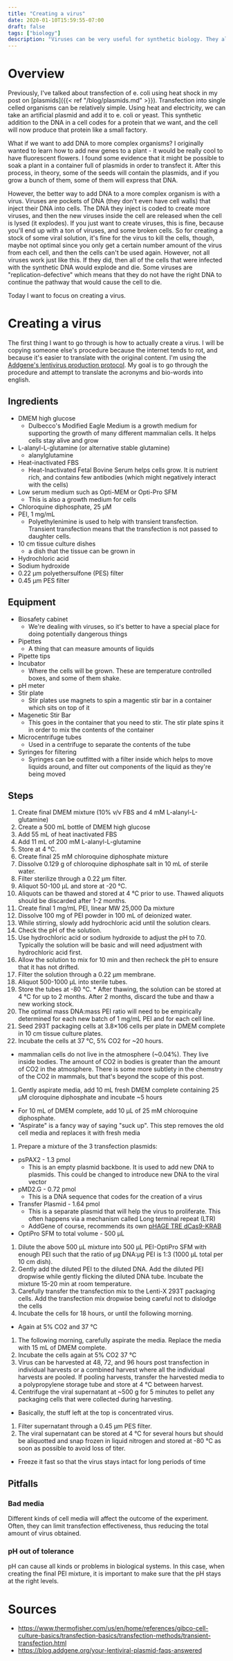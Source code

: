 ```yaml
---
title: "Creating a virus"
date: 2020-01-10T15:59:55-07:00
draft: false
tags: ["biology"]
description: "Viruses can be very useful for synthetic biology. They allow us to add DNA to larger organisms with greater certainty. In this post, I want to add my own understanding to a procedure that I found on the internet."
---
```


# Overview

Previously, I've talked about transfection of e. coli using heat shock in my post on [plasmids]({{< ref "/blog/plasmids.md" >}}). Transfection into  single celled organisms can be relatively simple. Using heat and electricity, we can take an artificial plasmid and add it to e. coli or yeast. This synthetic addition to the DNA in a cell codes for a protein that we want, and the cell will now produce that protein like a small factory.

What if we want to add DNA to more complex organisms? I originally wanted to learn how to add new genes to a plant - it would be really cool to have fluorescent flowers. I found some evidence that it might be possible to soak a plant in a container full of plasmids in order to transfect it. After this process, in theory, some of the seeds will contain the plasmids, and if you grow a bunch of them, some of them will express that DNA.

However, the better way to add DNA to a more complex organism is with a virus. Viruses are pockets of DNA (they don't even have cell walls) that inject their DNA into cells. The DNA they inject is coded to create more viruses, and then the new viruses inside the cell are released when the cell is lysed (it explodes). If you just want to create viruses, this is fine, because you'll end up with a ton of viruses, and some broken cells. So for creating a stock of some viral solution, it's fine for the virus to kill the cells, though, maybe not optimal since you only get a certain number amount of the virus from each cell, and then the cells can't be used again. However, not all viruses work just like this. If they did, then all of the cells that were infected with the synthetic DNA would explode and die. Some viruses are "replication-defective" which means that they do not have the right DNA to continue the pathway that would cause the cell to die.

Today I want to focus on creating a virus.

# Creating a virus

The first thing I want to go through is how to actually create a virus. I will be copying someone else's procedure because the internet tends to rot, and because it's easier to translate with the original content. I'm using the [Addgene's lentivirus production protocol](https://www.addgene.org/protocols/lentivirus-production/). My goal is to go through the procedure and attempt to translate the acronyms and bio-words into english.

## Ingredients

* DMEM high glucose
  * Dulbecco's Modified Eagle Medium is a growth medium for supporting the growth of many different mammalian cells. It helps cells stay alive and grow
* L-alanyl-L-glutamine (or alternative stable glutamine)
  * alanylglutamine
* Heat-inactivated FBS
  * Heat-Inactivated Fetal Bovine Serum helps cells grow. It is nutrient rich, and contains few antibodies (which might negatively interact with the cells)
* Low serum medium such as Opti-MEM or Opti-Pro SFM
  * This is also a growth medium for cells
* Chloroquine diphosphate, 25 µM
* PEI, 1 mg/mL
  * Polyethylenimine is used to help with transient transfection. Transient transfection means that the transfection is not passed to daughter cells.
* 10 cm tissue culture dishes
  * a dish that the tissue can be grown in
* Hydrochloric acid
* Sodium hydroxide
* 0.22 μm polyethersulfone (PES) filter
* 0.45 μm PES filter

## Equipment

* Biosafety cabinet
  * We're dealing with viruses, so it's better to have a special place for doing potentially dangerous things
* Pipettes
  * A thing that can measure amounts of liquids
* Pipette tips
* Incubator
  * Where the cells will be grown. These are temperature controlled boxes, and some of them shake.
* pH meter
* Stir plate
  * Stir plates use magnets to spin a magentic stir bar in a container which sits on top of it
* Magenetic Stir Bar
  * This goes in the container that you need to stir. The stir plate spins it in order to mix the contents of the container
* Microcentrifuge tubes
  * Used in a centrifuge to separate the contents of the tube
* Syringes for filtering
  * Syringes can be outfitted with a filter inside which helps to move liquids around, and filter out components of the liquid as they're being moved

## Steps

1. Create final DMEM mixture (10% v/v FBS and 4 mM L-alanyl-L-glutamine)
  1. Create a 500 mL bottle of DMEM high glucose
  1. Add 55 mL of heat inactivated FBS
  1. Add 11 mL of 200 mM L-alanyl-L-glutamine
  1. Store at 4 ℃.
1. Create final 25 mM chloroquine diphosphate mixture
  1. Dissolve 0.129 g of chloroquine diphosphate salt in 10 mL of sterile water.
  1. Filter sterilize through a 0.22 μm filter.
  1. Aliquot 50-100 μL and store at -20 ℃.
  1. Aliquots can be thawed and stored at 4 ℃ prior to use. Thawed aliquots should be discarded after 1-2 months.
1. Create final 1 mg/mL PEI, linear MW 25,000 Da mixture
  1. Dissolve 100 mg of PEI powder in 100 mL of deionized water.
  1. While stirring, slowly add hydrochloric acid until the solution clears.
  1. Check the pH of the solution.
  1. Use hydrochloric acid or sodium hydroxide to adjust the pH to 7.0. Typically the solution will be basic and will need adjustment with hydrochloric acid first.
  1.  Allow the solution to mix for 10 min and then recheck the pH to ensure that it has not drifted.
  1. Filter the solution through a 0.22 μm membrane.
  1. Aliquot 500-1000 μL into sterile tubes.
  1. Store the tubes at -80 ℃.
    * After thawing, the solution can be stored at 4 ℃ for up to 2 months. After 2 months, discard the tube and thaw a new working stock.
  1. The optimal mass DNA:mass PEI ratio will need to be empirically determined for each new batch of 1 mg/mL PEI and for each cell line.
1. Seed 293T packaging cells at 3.8×106 cells per plate in DMEM complete in 10 cm tissue culture plates.
1. Incubate the cells at 37 ℃, 5% CO2 for ~20 hours.
  * mammalian cells do not live in the atmosphere (~0.04%). They live inside bodies. The amount of CO2 in bodies is greater than the amount of CO2 in the atmosphere. There is some more subtlety in the chemstry of the CO2 in mammals, but that's beyond the scope of this post.
1. Gently aspirate media, add 10 mL fresh DMEM complete containing 25 μM cloroquine diphosphate and incubate ~5 hours
  * For 10 mL of DMEM complete, add 10 μL of 25 mM chloroquine diphosphate.
  * "Aspirate" is a fancy way of saying "suck up". This step removes the old cell media and replaces it with fresh media
1. Prepare a mixture of the 3 transfection plasmids:
  * psPAX2 - 1.3 pmol
    * This is an empty plasmid backbone. It is used to add new DNA to plasmids. This could be changed to introduce new DNA to the viral vector
  * pMD2.G - 0.72 pmol
    * This is a DNA sequence that codes for the creation of a virus
  * Transfer Plasmid - 1.64 pmol
    * This is a separate plasmid that will help the virus to proliferate. This often happens via a mechanism called Long terminal repeat (LTR)
    * AddGene of course, recommends its own [pHAGE TRE dCas9-KRAB](https://www.addgene.org/50917/)
  * OptiPro SFM to total volume - 500 μL
1. Dilute the above 500 μL mixture into 500 μL PEI-OptiPro SFM with enough PEI such that the ratio of μg DNA:μg PEI is 1:3 (1000 μL total per 10 cm dish).
1. Gently add the diluted PEI to the diluted DNA. Add the diluted PEI dropwise while gently flicking the diluted DNA tube. Incubate the mixture 15-20 min at room temperature.
1. Carefully transfer the transfection mix to the Lenti-X 293T packaging cells. Add the transfection mix dropwise being careful not to dislodge the cells
1. Incubate the cells for 18 hours, or until the following morning.
  * Again at 5% CO2 and 37 ℃
1. The following morning, carefully aspirate the media. Replace the media with 15 mL of DMEM complete.
1. Incubate the cells again at 5% CO2 37 ℃
1. Virus can be harvested at 48, 72, and 96 hours post transfection in individual harvests or a combined harvest where all the individual harvests are pooled. If pooling harvests, transfer the harvested media to a polypropylene storage tube and store at 4 ℃ between harvest.
1. Centrifuge the viral supernatant at ~500 g for 5 minutes to pellet any packaging cells that were collected during harvesting.
  * Basically, the stuff left at the top is concentrated virus.
1. Filter supernatant through a 0.45 μm PES filter.
1. The viral supernatant can be stored at 4 ℃ for several hours but should be aliquotted and snap frozen in liquid nitrogen and stored at -80 ℃ as soon as possible to avoid loss of titer.
  * Freeze it fast so that the virus stays intact for long periods of time

## Pitfalls

### Bad media

Different kinds of cell media will affect the outcome of the experiment. Often, they can limit transfection effectiveness, thus reducing the total amount of virus obtained.

### pH out of tolerance

pH can cause all kinds or problems in biological systems. In this case, when creating the final PEI mixture, it is important to make sure that the pH stays at the right levels.

# Sources

* https://www.thermofisher.com/us/en/home/references/gibco-cell-culture-basics/transfection-basics/transfection-methods/transient-transfection.html
* https://blog.addgene.org/your-lentiviral-plasmid-faqs-answered
